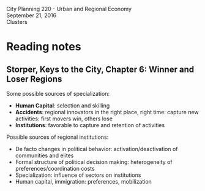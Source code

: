 City Planning 220 - Urban and Regional Economy  
September 21, 2016  
Clusters

# Reading notes

## Storper, Keys to the City, Chapter 6: Winner and Loser Regions

Some possible sources of specialization:

* **Human Capital**: selection and skilling
* **Accidents**: regional innovators in the right place, right time: capture new activities: first movers win, others lose
* **Institutions**: favorable to capture and retention of activities

Possible sources of regional institutions:

* De facto changes in political behavior: activation/deactivation of communities and elites
* Formal structure of political decision making: heterogeneity of preferences/coordination costs
* Specialization: influence of sectors on institutions
* Human capital, immigration: preferences, mobilization



